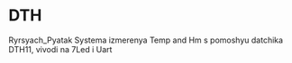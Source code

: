 # DTH
Ryrsyach_Pyatak
Systema izmerenya Temp and Hm s pomoshyu datchika DTH11, vivodi na 7Led i Uart
